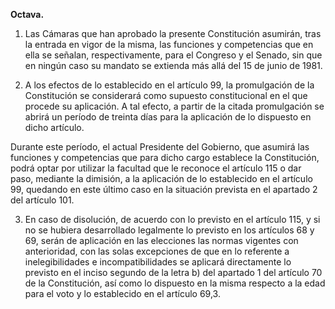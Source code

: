**Octava.**

1. Las Cámaras que han aprobado la presente Constitución asumirán, tras la entrada en vigor de la misma, las funciones y competencias que en ella se señalan, respectivamente, para el Congreso y el Senado, sin que en ningún caso su mandato se extienda más allá del 15 de junio de 1981.

2. A los efectos de lo establecido en el artículo 99, la promulgación de la Constitución se considerará como supuesto constitucional en el que procede su aplicación. A tal efecto, a partir de la citada promulgación se abrirá un período de treinta días para la aplicación de lo dispuesto en dicho artículo.

Durante este período, el actual Presidente del Gobierno, que asumirá las funciones y competencias que para dicho cargo establece la Constitución, podrá optar por utilizar la facultad que le reconoce el artículo 115 o dar paso, mediante la dimisión, a la aplicación de lo establecido en el artículo 99, quedando en este último caso en la situación prevista en el apartado 2 del artículo 101.

3. En caso de disolución, de acuerdo con lo previsto en el artículo 115, y si no se hubiera desarrollado legalmente lo previsto en los artículos 68 y 69, serán de aplicación en las elecciones las normas vigentes con anterioridad, con las solas excepciones de que en lo referente a inelegibilidades e incompatibilidades se aplicará directamente lo previsto en el inciso segundo de la letra b) del apartado 1 del artículo 70 de la Constitución, así como lo dispuesto en la misma respecto a la edad para el voto y lo establecido en el artículo 69,3.